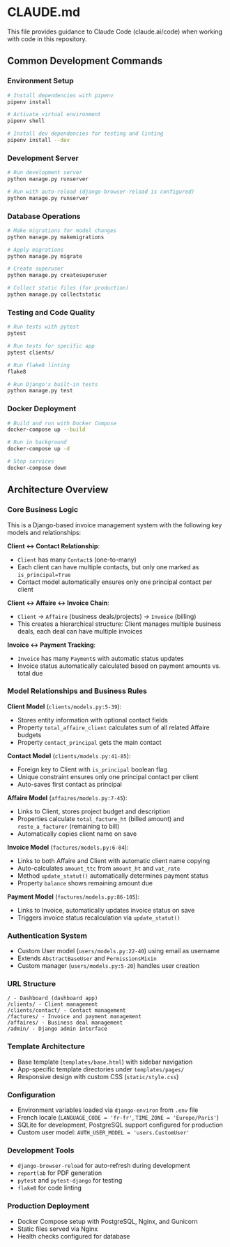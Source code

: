 # CLAUDE.md

This file provides guidance to Claude Code (claude.ai/code) when working with code in this repository.

## Common Development Commands

### Environment Setup
```bash
# Install dependencies with pipenv
pipenv install

# Activate virtual environment
pipenv shell

# Install dev dependencies for testing and linting
pipenv install --dev
```

### Development Server
```bash
# Run development server
python manage.py runserver

# Run with auto-reload (django-browser-reload is configured)
python manage.py runserver
```

### Database Operations
```bash
# Make migrations for model changes
python manage.py makemigrations

# Apply migrations
python manage.py migrate

# Create superuser
python manage.py createsuperuser

# Collect static files (for production)
python manage.py collectstatic
```

### Testing and Code Quality
```bash
# Run tests with pytest
pytest

# Run tests for specific app
pytest clients/

# Run flake8 linting
flake8

# Run Django's built-in tests
python manage.py test
```

### Docker Deployment
```bash
# Build and run with Docker Compose
docker-compose up --build

# Run in background
docker-compose up -d

# Stop services
docker-compose down
```

## Architecture Overview

### Core Business Logic
This is a Django-based invoice management system with the following key models and relationships:

**Client ↔ Contact Relationship**: 
- `Client` has many `Contact`s (one-to-many)
- Each client can have multiple contacts, but only one marked as `is_principal=True`
- Contact model automatically ensures only one principal contact per client

**Client ↔ Affaire ↔ Invoice Chain**:
- `Client` → `Affaire` (business deals/projects) → `Invoice` (billing)
- This creates a hierarchical structure: Client manages multiple business deals, each deal can have multiple invoices

**Invoice ↔ Payment Tracking**:
- `Invoice` has many `Payment`s with automatic status updates
- Invoice status automatically calculated based on payment amounts vs. total due

### Model Relationships and Business Rules

**Client Model** (`clients/models.py:5-39`):
- Stores entity information with optional contact fields
- Property `total_affaire_client` calculates sum of all related Affaire budgets
- Property `contact_principal` gets the main contact

**Contact Model** (`clients/models.py:41-85`):
- Foreign key to Client with `is_principal` boolean flag
- Unique constraint ensures only one principal contact per client
- Auto-saves first contact as principal

**Affaire Model** (`affaires/models.py:7-45`):
- Links to Client, stores project budget and description
- Properties calculate `total_facture_ht` (billed amount) and `reste_a_facturer` (remaining to bill)
- Automatically copies client name on save

**Invoice Model** (`factures/models.py:6-84`):
- Links to both Affaire and Client with automatic client name copying
- Auto-calculates `amount_ttc` from `amount_ht` and `vat_rate`
- Method `update_statut()` automatically determines payment status
- Property `balance` shows remaining amount due

**Payment Model** (`factures/models.py:86-105`):
- Links to Invoice, automatically updates invoice status on save
- Triggers invoice status recalculation via `update_statut()`

### Authentication System
- Custom User model (`users/models.py:22-40`) using email as username
- Extends `AbstractBaseUser` and `PermissionsMixin`
- Custom manager (`users/models.py:5-20`) handles user creation

### URL Structure
```
/ - Dashboard (dashboard app)
/clients/ - Client management
/clients/contact/ - Contact management  
/factures/ - Invoice and payment management
/affaires/ - Business deal management
/admin/ - Django admin interface
```

### Template Architecture
- Base template (`templates/base.html`) with sidebar navigation
- App-specific template directories under `templates/pages/`
- Responsive design with custom CSS (`static/style.css`)

### Configuration
- Environment variables loaded via `django-environ` from `.env` file
- French locale (`LANGUAGE_CODE = 'fr-fr'`, `TIME_ZONE = 'Europe/Paris'`)
- SQLite for development, PostgreSQL support configured for production
- Custom user model: `AUTH_USER_MODEL = 'users.CustomUser'`

### Development Tools
- `django-browser-reload` for auto-refresh during development
- `reportlab` for PDF generation
- `pytest` and `pytest-django` for testing
- `flake8` for code linting

### Production Deployment
- Docker Compose setup with PostgreSQL, Nginx, and Gunicorn
- Static files served via Nginx
- Health checks configured for database